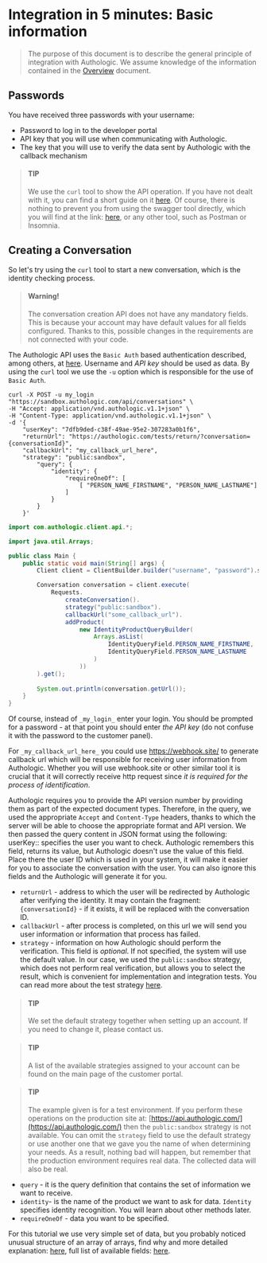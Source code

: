 # Integration in 5 minutes: Basic information

<!-- theme: warning -->
> The purpose of this document is to describe the general principle of integration with Authologic.
> We assume knowledge of the information contained in the [Overview](overview.md) document.

## Passwords
You have received three passwords with your username:

* Password to log in to the developer portal
* API key that you will use when communicating with Authologic.
* The key that you will use to verify the data sent by Authologic with the callback mechanism

<!-- theme: info -->
> #### TIP
>
> We use the `curl` tool to show the API operation. 
> If you have not dealt with it, you can find a short guide on it [here](https://www.baeldung.com/curl-rest).
> Of course, there is nothing to prevent you from using the swagger tool directly, which you will find at the 
> link: [here](swagger-ui.md), or any other tool, such as Postman or Insomnia.

## Creating a Conversation
So let's try using the `curl` tool to start a new conversation, which is the identity checking process.

<!-- theme: warning -->
> #### Warning!
>
> The conversation creation API does not have any mandatory fields. This is because your account
> may have default values for all fields configured. Thanks to this, possible changes in the requirements are not
> connected with your code.

The Authologic API uses the `Basic Auth` based authentication described, among others, at [here](https://en.wikipedia.org/wiki/Basic_access_authentication). 
Username and *API key* should be used as data. By using the `curl` tool we use the `-u` option which is responsible for the use of `Basic Auth`.

<!--
title: "Create Conversation"
highlightLines: [[5,13]]
-->
```shell
curl -X POST -u my_login "https://sandbox.authologic.com/api/conversations" \
-H "Accept: application/vnd.authologic.v1.1+json" \
-H "Content-Type: application/vnd.authologic.v1.1+json" \
-d '{
    "userKey": "7dfb9ded-c38f-49ae-95e2-307283a0b1f6",
    "returnUrl": "https://authologic.com/tests/return/?conversation={conversationId}",
    "callbackUrl": "my_callback_url_here",
    "strategy": "public:sandbox",
        "query": {
            "identity": {
                "requireOneOf": [
                    [ "PERSON_NAME_FIRSTNAME", "PERSON_NAME_LASTNAME"]
                ]
            }
        }
    }'
```
```java
import com.authologic.client.api.*;

import java.util.Arrays;

public class Main {
    public static void main(String[] args) {
        Client client = ClientBuilder.builder("username", "password").sandbox().build();

        Conversation conversation = client.execute(
            Requests.
                createConversation().
                strategy("public:sandbox").
                callbackUrl("some_callback_url").
                addProduct(
                    new IdentityProductQueryBuilder(
                        Arrays.asList(
                            IdentityQueryField.PERSON_NAME_FIRSTNAME,
                            IdentityQueryField.PERSON_NAME_LASTNAME
                        )
                    ))
        ).get();
        
        System.out.println(conversation.getUrl());
    }
}
```
Of course, instead of `_my_login_` enter your login. You should be prompted for a password - at that point you should 
enter *the API key* (do not confuse it with the password to the customer panel).

For `_my_callback_url_here_`  you could use https://webhook.site/ to generate callback url which will be responsible for 
receiving user information from Authologic. Whether you will use webhook.site or other similar tool it is crucial 
that it will correctly receive http request since *it is required for the process of identification*.

Authologic requires you to provide the API version number by providing them as part of the expected document types. 
Therefore, in the query, we used the appropriate `Accept` and `Content-Type` headers, thanks to which the server will be 
able to choose the appropriate format and API version. We then passed the query content in JSON format using the following:
userKey:: specifies the user you want to check. Authologic remembers this field, returns its value, but Authologic doesn't use the value of this field. Place there the user ID which is used in your system, it will make it easier for you to associate the conversation with the user. You can also ignore this fields and the Authologic will generate it for you.

- `returnUrl` - address to which the user will be redirected by Authologic after verifying the identity. It may contain the fragment: `{conversationId}` - if it exists, it will be replaced with the conversation ID.
- `callbackUrl` - after process is completed, on this url we will send you user information or information that process has failed.
- `strategy` - information on how Authologic should perform the verification. This field is *optional*. If not specified, the system will use the default value. In our case, we used the `public:sandbox` strategy, which does not perform real verification, but allows you to select the result, which is convenient for implementation and integration tests. You can read more about the test strategy [here](public-sandbox.md).

<!-- theme: info -->
> #### TIP
>
> We set the default strategy together when setting up an account. If you need to change it, please contact us.

<!-- theme: info -->
> #### TIP
>
> A list of the available strategies assigned to your account can be found on the main page of the customer portal.

<!-- theme: info -->
> #### TIP
>
> The example given is for a test environment. If you perform these operations on the production site 
> at: [https://api.authologic.com/](https://api.authologic.com/) then the `public:sandbox` strategy is not available. 
> You can omit the `strategy` field to use the default strategy or use another one that we gave you the name of when 
> determining your needs. As a result, nothing bad will happen, but remember that the production environment requires 
> real data. The collected data will also be real.

- `query` - it is the query definition that contains the set of information we want to receive.
- `identity`-  is the name of the product we want to ask for data. `Identity` specifies identity recognition. You will learn about other methods later.
- `requireOneOf` - data you want to be specified.

For this tutorial we use very simple set of data, but you probably noticed unusual structure of  an array of arrays,
find why and more detailed explanation: [here](addon-mandatoryAndOptionalQueries.md),
full list of available fields: [here](api/userInfoFields.adoc).
